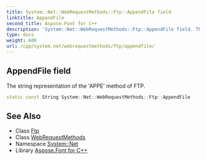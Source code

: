 ```yaml
---
title: System::Net::WebRequestMethods::Ftp::AppendFile field
linktitle: AppendFile
second_title: Aspose.Font for C++
description: 'System::Net::WebRequestMethods::Ftp::AppendFile field. The string representation of the ''APPE'' method of FTP in C++.'
type: docs
weight: 600
url: /cpp/system.net/webrequestmethods/ftp/appendfile/
---
```

## AppendFile field


The string representation of the 'APPE' method of FTP.

```cpp
static const String System::Net::WebRequestMethods::Ftp::AppendFile
```

## See Also

* Class [Ftp](../)
* Class [WebRequestMethods](../../)
* Namespace [System::Net](../../../)
* Library [Aspose.Font for C++](../../../../)
